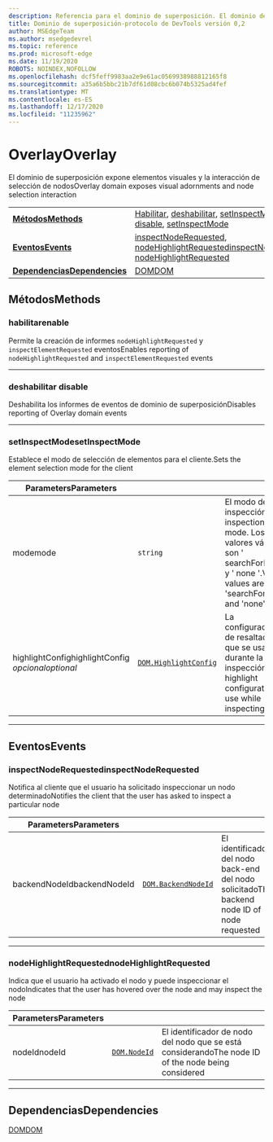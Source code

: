 ```yaml
---
description: Referencia para el dominio de superposición. El dominio de superposición expone elementos visuales y la interacción de selección de nodos
title: Dominio de superposición-protocolo de DevTools versión 0,2
author: MSEdgeTeam
ms.author: msedgedevrel
ms.topic: reference
ms.prod: microsoft-edge
ms.date: 11/19/2020
ROBOTS: NOINDEX,NOFOLLOW
ms.openlocfilehash: dcf5feff9983aa2e9e61ac0569938988812165f8
ms.sourcegitcommit: a35a6b5bbc21b7df61d08cbc6b074b5325ad4fef
ms.translationtype: MT
ms.contentlocale: es-ES
ms.lasthandoff: 12/17/2020
ms.locfileid: "11235962"
---
```

# <span data-ttu-id="27f69-104">Overlay</span><span class="sxs-lookup"><span data-stu-id="27f69-104">Overlay</span></span>

<span data-ttu-id="27f69-105">El dominio de superposición expone elementos visuales y la interacción de selección de nodos</span><span class="sxs-lookup"><span data-stu-id="27f69-105">Overlay domain exposes visual adornments and node selection interaction</span></span>

| | |
|-|-|
| [**<span data-ttu-id="27f69-106">Métodos</span><span class="sxs-lookup"><span data-stu-id="27f69-106">Methods</span></span>**](#methods) | <span data-ttu-id="27f69-107">[Habilitar](#enable), [deshabilitar](#disable), [setInspectMode](#setinspectmode)</span><span class="sxs-lookup"><span data-stu-id="27f69-107">[enable](#enable), [disable](#disable), [setInspectMode](#setinspectmode)</span></span> |
| [**<span data-ttu-id="27f69-108">Eventos</span><span class="sxs-lookup"><span data-stu-id="27f69-108">Events</span></span>**](#events) | <span data-ttu-id="27f69-109">[inspectNodeRequested](#inspectnoderequested), [nodeHighlightRequested](#nodehighlightrequested)</span><span class="sxs-lookup"><span data-stu-id="27f69-109">[inspectNodeRequested](#inspectnoderequested), [nodeHighlightRequested](#nodehighlightrequested)</span></span> |
| [**<span data-ttu-id="27f69-110">Dependencias</span><span class="sxs-lookup"><span data-stu-id="27f69-110">Dependencies</span></span>**](#dependencies) | [<span data-ttu-id="27f69-111">DOM</span><span class="sxs-lookup"><span data-stu-id="27f69-111">DOM</span></span>](dom.md) |
## <span data-ttu-id="27f69-112">Métodos</span><span class="sxs-lookup"><span data-stu-id="27f69-112">Methods</span></span>

### <span data-ttu-id="27f69-113">habilitar</span><span class="sxs-lookup"><span data-stu-id="27f69-113">enable</span></span>
<span data-ttu-id="27f69-114">Permite la creación de informes <code>nodeHighlightRequested</code> y <code>inspectElementRequested</code> eventos</span><span class="sxs-lookup"><span data-stu-id="27f69-114">Enables reporting of <code>nodeHighlightRequested</code> and <code>inspectElementRequested</code> events</span></span>

</p>

---

### <span data-ttu-id="27f69-115">deshabilitar </span><span class="sxs-lookup"><span data-stu-id="27f69-115">disable</span></span>
<span data-ttu-id="27f69-116">Deshabilita los informes de eventos de dominio de superposición</span><span class="sxs-lookup"><span data-stu-id="27f69-116">Disables reporting of Overlay domain events</span></span>

</p>

---

### <span data-ttu-id="27f69-117">setInspectMode</span><span class="sxs-lookup"><span data-stu-id="27f69-117">setInspectMode</span></span>
<span data-ttu-id="27f69-118">Establece el modo de selección de elementos para el cliente.</span><span class="sxs-lookup"><span data-stu-id="27f69-118">Sets the element selection mode for the client</span></span>

<table>
    <thead>
        <tr>
            <th><span data-ttu-id="27f69-119">Parameters</span><span class="sxs-lookup"><span data-stu-id="27f69-119">Parameters</span></span></th>
            <th></th>
            <th></th>
        </tr>
    </thead>
    <tbody>
        <tr>
            <td><span data-ttu-id="27f69-120">mode</span><span class="sxs-lookup"><span data-stu-id="27f69-120">mode</span></span></td>
            <td><code class="flyout">string</code></td>
            <td><span data-ttu-id="27f69-121">El modo de inspección.</span><span class="sxs-lookup"><span data-stu-id="27f69-121">The inspection mode.</span></span>  <span data-ttu-id="27f69-122">Los valores válidos son ' searchForNode ' y ' none '.</span><span class="sxs-lookup"><span data-stu-id="27f69-122">Valid values are 'searchForNode' and 'none'.</span></span></td>
        </tr>
        <tr>
            <td><span data-ttu-id="27f69-123">highlightConfig</span><span class="sxs-lookup"><span data-stu-id="27f69-123">highlightConfig</span></span> <br/> <i><span data-ttu-id="27f69-124">opcional</span><span class="sxs-lookup"><span data-stu-id="27f69-124">optional</span></span></i></td>
            <td><a href="dom.md#highlightconfig"><code class="flyout">DOM.HighlightConfig</code></a></td>
            <td><span data-ttu-id="27f69-125">La configuración de resaltado que se usará durante la inspección</span><span class="sxs-lookup"><span data-stu-id="27f69-125">The highlight configuration to use while inspecting</span></span></td>
        </tr>
    </tbody>
</table>
</p>

---

## <span data-ttu-id="27f69-126">Eventos</span><span class="sxs-lookup"><span data-stu-id="27f69-126">Events</span></span>

### <span data-ttu-id="27f69-127">inspectNodeRequested</span><span class="sxs-lookup"><span data-stu-id="27f69-127">inspectNodeRequested</span></span>
<span data-ttu-id="27f69-128">Notifica al cliente que el usuario ha solicitado inspeccionar un nodo determinado</span><span class="sxs-lookup"><span data-stu-id="27f69-128">Notifies the client that the user has asked to inspect a particular node</span></span>

<table>
    <thead>
        <tr>
            <th><span data-ttu-id="27f69-129">Parameters</span><span class="sxs-lookup"><span data-stu-id="27f69-129">Parameters</span></span></th>
            <th></th>
            <th></th>
        </tr>
    </thead>
    <tbody>
        <tr>
            <td><span data-ttu-id="27f69-130">backendNodeId</span><span class="sxs-lookup"><span data-stu-id="27f69-130">backendNodeId</span></span></td>
            <td><a href="dom.md#backendnodeid"><code class="flyout">DOM.BackendNodeId</code></a></td>
            <td><span data-ttu-id="27f69-131">El identificador del nodo back-end del nodo solicitado</span><span class="sxs-lookup"><span data-stu-id="27f69-131">The backend node ID of node requested</span></span></td>
        </tr>
    </tbody>
</table>
</p>

---

### <span data-ttu-id="27f69-132">nodeHighlightRequested</span><span class="sxs-lookup"><span data-stu-id="27f69-132">nodeHighlightRequested</span></span>
<span data-ttu-id="27f69-133">Indica que el usuario ha activado el nodo y puede inspeccionar el nodo</span><span class="sxs-lookup"><span data-stu-id="27f69-133">Indicates that the user has hovered over the node and may inspect the node</span></span>

<table>
    <thead>
        <tr>
            <th><span data-ttu-id="27f69-134">Parameters</span><span class="sxs-lookup"><span data-stu-id="27f69-134">Parameters</span></span></th>
            <th></th>
            <th></th>
        </tr>
    </thead>
    <tbody>
        <tr>
            <td><span data-ttu-id="27f69-135">nodeId</span><span class="sxs-lookup"><span data-stu-id="27f69-135">nodeId</span></span></td>
            <td><a href="dom.md#nodeid"><code class="flyout">DOM.NodeId</code></a></td>
            <td><span data-ttu-id="27f69-136">El identificador de nodo del nodo que se está considerando</span><span class="sxs-lookup"><span data-stu-id="27f69-136">The node ID of the node being considered</span></span></td>
        </tr>
    </tbody>
</table>
</p>

---

## <span data-ttu-id="27f69-137">Dependencias</span><span class="sxs-lookup"><span data-stu-id="27f69-137">Dependencies</span></span>

[<span data-ttu-id="27f69-138">DOM</span><span class="sxs-lookup"><span data-stu-id="27f69-138">DOM</span></span>](dom.md)
